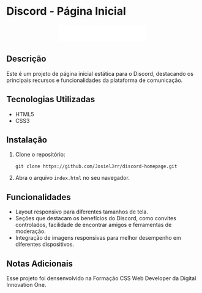# Discord - Página Inicial

<p align="center">
  <img src="assets/images/Group-800w.png" alt="Logo do Discord">
</p>

## Descrição
Este é um projeto de página inicial estática para o Discord, destacando os principais recursos e funcionalidades da plataforma de comunicação.

## Tecnologias Utilizadas
- HTML5
- CSS3
  
## Instalação
1. Clone o repositório:
   ```
   git clone https://github.com/JosielJrr/discord-homepage.git
   ```
2. Abra o arquivo `index.html` no seu navegador.

## Funcionalidades
- Layout responsivo para diferentes tamanhos de tela.
- Seções que destacam os benefícios do Discord, como convites controlados, facilidade de encontrar amigos e ferramentas de moderação.
- Integração de imagens responsivas para melhor desempenho em diferentes dispositivos.

## Notas Adicionais
Esse projeto foi densenvolvido na Formação CSS Web Developer da Digital Innovation One.
